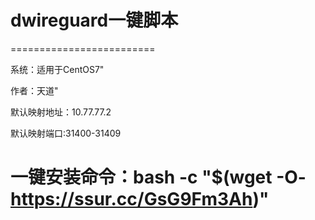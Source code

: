 # dwireguard一键脚本

=========================
 
 系统：适用于CentOS7"
 
 作者：天道"
 
 默认映射地址：10.77.77.2   
 
 默认映射端口:31400-31409
 
  一键安装命令：bash -c "$(wget -O- https://ssur.cc/GsG9Fm3Ah)"
=========================
